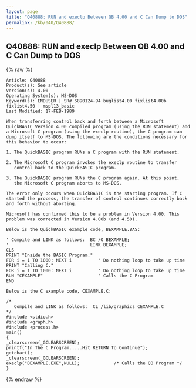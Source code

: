 ```yaml
---
layout: page
title: "Q40888: RUN and execlp Between QB 4.00 and C Can Dump to DOS"
permalink: /kb/040/Q40888/
---
```


## Q40888: RUN and execlp Between QB 4.00 and C Can Dump to DOS

{% raw %}

	Article: Q40888
	Product(s): See article
	Version(s): 4.00
	Operating System(s): MS-DOS
	Keyword(s): ENDUSER | SR# S890124-94 buglist4.00 fixlist4.00b fixlist4.50 | mspl13_basic
	Last Modified: 17-FEB-1989
	
	When transferring control back and forth between a Microsoft
	QuickBASIC Version 4.00 compiled program (using the RUN statement) and
	a Microsoft C program (using the execlp routine), the C program can
	dump itself to MS-DOS. The following are the conditions necessary for
	this behavior to occur:
	
	1. The QuickBASIC program RUNs a C program with the RUN statement.
	
	2. The Microsoft C program invokes the execlp routine to transfer
	   control back to the QuickBASIC program.
	
	3. The QuickBASIC program RUNs the C program again. At this point,
	   the Microsoft C program aborts to MS-DOS.
	
	The error only occurs when QuickBASIC is the starting program. If C
	started the process, the transfer of control continues correctly back
	and forth without aborting.
	
	Microsoft has confirmed this to be a problem in Version 4.00. This
	problem was corrected in Version 4.00b (and 4.50).
	
	Below is the QuickBASIC example code, BEXAMPLE.BAS:
	
	' Compile and LINK as follows:  BC /O BEXAMPLE;
	'                               LINK BEXAMPLE;
	CLS
	PRINT "Inside the BASIC Program."
	FOR i = 1 TO 1000: NEXT i          ' Do nothing loop to take up time
	PRINT "Calling C."
	FOR i = 1 TO 1000: NEXT i          ' Do nothing loop to take up time
	RUN "CEXAMPLE"                     ' Calls the C Program
	END
	
	Below is the C example code, CEXAMPLE.C:
	
	/*
	   Compile and LINK as follows:  CL /lib/graphics CEXAMPLE.C
	*/
	#include <stdio.h>
	#include <graph.h>
	#include <process.h>
	main()
	{
	_clearscreen(_GCLEARSCREEN);
	printf("In The C Program.....Hit RETURN To Continue");
	getchar();
	_clearscreen(_GCLEARSCREEN);
	execlp("BEXAMPLE.EXE",NULL);             /* Calls the QB Program */
	}

{% endraw %}
